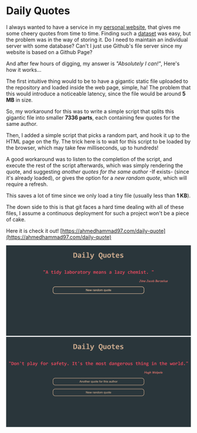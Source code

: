 # Daily Quotes
I always wanted to have a service in my [personal website](https://www.ahmedhammad.me), that gives me some cheery quotes from time to time. 
Finding such a [dataset](https://www.kaggle.com/fantop/wikiquote-short-english-quotes) was easy, but the problem was in the way of storing it. Do I need to maintain an individual server with some database? Can't I just use Github's file server since my website is based on a Github Page?

And after few hours of digging, my answer is *"Absolutely I can!"*, Here's how it works...

The first intuitive thing would to be to have a gigantic static file uploaded to the repository and loaded inside the web page, simple, ha! The problem that this would introduce a noticeable latency, since the file would be around **5 MB** in size.

So, my workaround for this was to write a simple script that splits this gigantic file into smaller **7336 parts**, each containing few quotes for the same author.

Then, I added a simple script that picks a random part, and hook it up to the HTML page on the fly. The trick here is to wait for this script to be loaded by the browser, which may take few milliseconds, up to hundreds!

A good workaround was to listen to the completion of the script, and execute the rest of the script afterwards, which was simply rendering the quote, and suggesting *another quotes for the same author* -If exists- (since it's already loaded), or gives the option for a *new random quote*, which will require a refresh.

This saves a lot of time since we only load a tiny file (usually less than **1 KB**).

The down side to this is that git faces a hard time dealing with all of these files, I assume a continuous deployment for such a project won't be a piece of cake.

Here it is check it out! [https://ahmedhammad97.com/daily-quote](https://ahmedhammad97.com/daily-quote)

![Screenshot1](https://github.com/ahmedhammad97/Daily-Quotes/blob/master/screenshots/sc1.PNG)
![Screenshot2](https://github.com/ahmedhammad97/Daily-Quotes/blob/master/screenshots/sc2.PNG)

